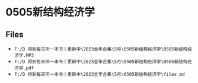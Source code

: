 # 0505新结构经济学

## Files

- `F:/D 得到每天听一本书丨更新中\2023全年合集\5月\0505新结构经济学\0505新结构经济学.MP3`
- `F:/D 得到每天听一本书丨更新中\2023全年合集\5月\0505新结构经济学\0505新结构经济学.pdf`
- `F:/D 得到每天听一本书丨更新中\2023全年合集\5月\0505新结构经济学\files.md`
